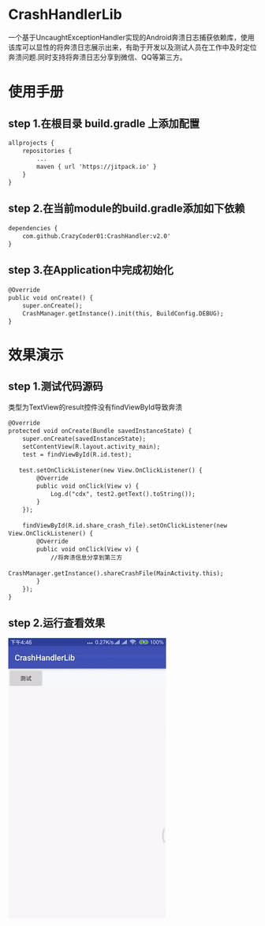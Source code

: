 CrashHandlerLib
======
一个基于UncaughtExceptionHandler实现的Android奔溃日志捕获依赖库，使用该库可以显性的将奔溃日志展示出来，有助于开发以及测试人员在工作中及时定位奔溃问题.同时支持将奔溃日志分享到微信、QQ等第三方。

使用手册
======

step 1.在根目录 build.gradle 上添加配置
--------
	allprojects {
		repositories {
			...
			maven { url 'https://jitpack.io' }
		}
	}
step 2.在当前module的build.gradle添加如下依赖
--------
	dependencies {
		com.github.CrazyCoder01:CrashHandler:v2.0'
	}
	
step 3.在Application中完成初始化
--------
    @Override
    public void onCreate() {
        super.onCreate();
        CrashManager.getInstance().init(this, BuildConfig.DEBUG);
    }
    
效果演示
======
step 1.测试代码源码
--------
类型为TextView的result控件没有findViewById导致奔溃

    @Override
    protected void onCreate(Bundle savedInstanceState) {
        super.onCreate(savedInstanceState);
        setContentView(R.layout.activity_main);
        test = findViewById(R.id.test);

       test.setOnClickListener(new View.OnClickListener() {
            @Override
            public void onClick(View v) {
                Log.d("cdx", test2.getText().toString());
            }
        });

        findViewById(R.id.share_crash_file).setOnClickListener(new View.OnClickListener() {
            @Override
            public void onClick(View v) {
                //将奔溃信息分享到第三方
                CrashManager.getInstance().shareCrashFile(MainActivity.this);
            }
        });
    }
  
  
step 2.运行查看效果
--------
![ABC](https://github.com/tuikes/MarkdownPhotos/blob/master/crashHandlerLibTest.gif) 
